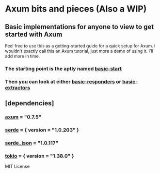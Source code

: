 # Axum bits and pieces (Also a WIP)

## Basic implementations for anyone to view to get started with Axum

Feel free to use this as a getting-started guide for a quick setup for Axum.  I wouldn't exactly call this an Axum tutorial, just more a demo of using it.  I'll add more in time.

### The starting point is the aptly named [basic-start](https://github.com/Muddanak/axum-bits/tree/master/basic-start)

### Then you can look at either [basic-responders](https://github.com/Muddanak/axum-bits/tree/master/basic-responders) or [basic-extractors](https://github.com/Muddanak/axum-bits/tree/master/basic-extractors)

## [dependencies]

### [axum](https://crates.io/crates/axum) = "0.7.5"

### [serde](https://crates.io/crates/serde) = { version = "1.0.203" }

### [serde_json](https://crates.io/crates/serde_json) = "1.0.117"

### [tokio](https://crates.io/crates/tokio) = { version = "1.38.0" }

MIT License
